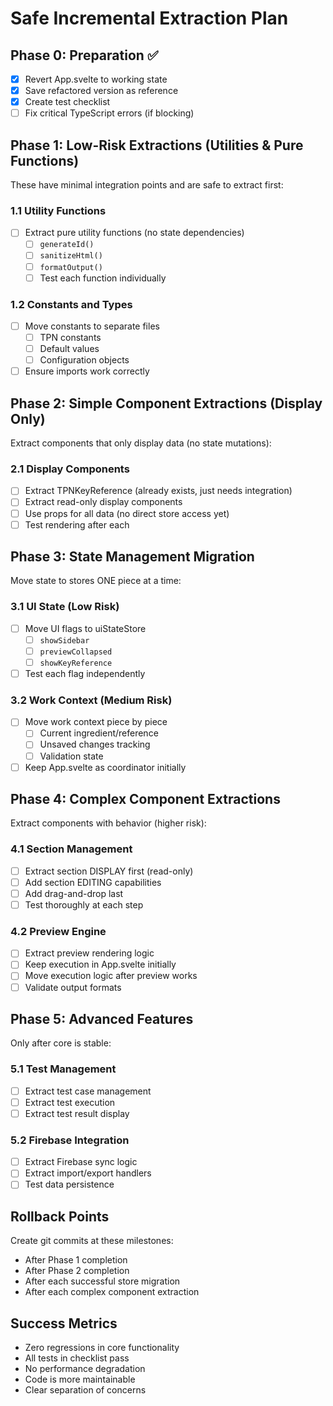 # Safe Incremental Extraction Plan

## Phase 0: Preparation ✅
- [x] Revert App.svelte to working state
- [x] Save refactored version as reference
- [x] Create test checklist
- [ ] Fix critical TypeScript errors (if blocking)

## Phase 1: Low-Risk Extractions (Utilities & Pure Functions)
These have minimal integration points and are safe to extract first:

### 1.1 Utility Functions
- [ ] Extract pure utility functions (no state dependencies)
  - [ ] `generateId()`
  - [ ] `sanitizeHtml()`
  - [ ] `formatOutput()`
  - [ ] Test each function individually

### 1.2 Constants and Types
- [ ] Move constants to separate files
  - [ ] TPN constants
  - [ ] Default values
  - [ ] Configuration objects
- [ ] Ensure imports work correctly

## Phase 2: Simple Component Extractions (Display Only)
Extract components that only display data (no state mutations):

### 2.1 Display Components
- [ ] Extract TPNKeyReference (already exists, just needs integration)
- [ ] Extract read-only display components
- [ ] Use props for all data (no direct store access yet)
- [ ] Test rendering after each

## Phase 3: State Management Migration
Move state to stores ONE piece at a time:

### 3.1 UI State (Low Risk)
- [ ] Move UI flags to uiStateStore
  - [ ] `showSidebar`
  - [ ] `previewCollapsed`
  - [ ] `showKeyReference`
- [ ] Test each flag independently

### 3.2 Work Context (Medium Risk)
- [ ] Move work context piece by piece
  - [ ] Current ingredient/reference
  - [ ] Unsaved changes tracking
  - [ ] Validation state
- [ ] Keep App.svelte as coordinator initially

## Phase 4: Complex Component Extractions
Extract components with behavior (higher risk):

### 4.1 Section Management
- [ ] Extract section DISPLAY first (read-only)
- [ ] Add section EDITING capabilities
- [ ] Add drag-and-drop last
- [ ] Test thoroughly at each step

### 4.2 Preview Engine
- [ ] Extract preview rendering logic
- [ ] Keep execution in App.svelte initially
- [ ] Move execution logic after preview works
- [ ] Validate output formats

## Phase 5: Advanced Features
Only after core is stable:

### 5.1 Test Management
- [ ] Extract test case management
- [ ] Extract test execution
- [ ] Extract test result display

### 5.2 Firebase Integration
- [ ] Extract Firebase sync logic
- [ ] Extract import/export handlers
- [ ] Test data persistence

## Rollback Points
Create git commits at these milestones:
- After Phase 1 completion
- After Phase 2 completion
- After each successful store migration
- After each complex component extraction

## Success Metrics
- Zero regressions in core functionality
- All tests in checklist pass
- No performance degradation
- Code is more maintainable
- Clear separation of concerns